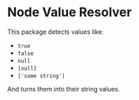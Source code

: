 # Node Value Resolver

This package detects values like:

- `true`
- `false`
- `null`
- `[null]`
- `['some string']`

And turns them into their string values.
